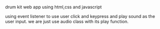 drum kit web app using html,css and javascript

using event listener to use user click and keypress and play sound as the user input.
we are just use audio class with its play function.
